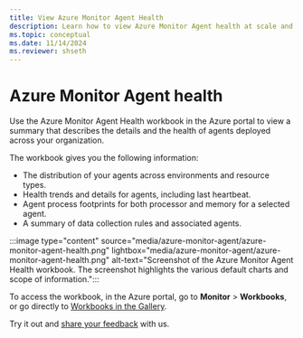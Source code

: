 ```yaml
---
title: View Azure Monitor Agent Health
description: Learn how to view Azure Monitor Agent health at scale and troubleshoot issues related to data collection via agents.
ms.topic: conceptual
ms.date: 11/14/2024
ms.reviewer: shseth
---
```


# Azure Monitor Agent health

Use the Azure Monitor Agent Health workbook in the Azure portal to view a summary that describes the details and the health of agents deployed across your organization.

The workbook gives you the following information:

- The distribution of your agents across environments and resource types.
- Health trends and details for agents, including last heartbeat.
- Agent process footprints for both processor and memory for a selected agent.
- A summary of data collection rules and associated agents.

:::image type="content" source="media/azure-monitor-agent/azure-monitor-agent-health.png" lightbox="media/azure-monitor-agent/azure-monitor-agent-health.png" alt-text="Screenshot of the Azure Monitor Agent Health workbook. The screenshot highlights the various default charts and scope of information.":::

To access the workbook, in the Azure portal, go to **Monitor** > **Workbooks**, or go directly to [Workbooks in the Gallery](https://ms.portal.azure.com/#blade/AppInsightsExtension/UsageNotebookBlade/ComponentId/Azure%20Monitor/ConfigurationId/community-Workbooks%2FAzure%20Monitor%20-%20Agents%2FAMA%20Health/Type/workbook/WorkbookTemplateName/AMA%20Health%20(Preview)).

Try it out and [share your feedback](mailto:obs-agent-pms@microsoft.com) with us.
